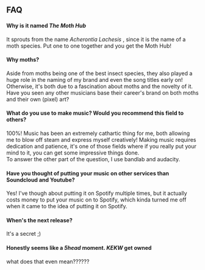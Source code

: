<h2> FAQ </h2>

<h4> Why is it named <em> The Moth Hub </em> </h4>
<p> It sprouts from the name <em> Acherontia Lachesis </em>, since it is the name of a moth species. Put one to one together and you get the Moth Hub! </p>

<h4> Why moths? </h4>
<p> Aside from moths being one of the best insect species, they also played a huge role in the naming of my brand and even the song titles early on! Otherwise, it's both due to a fascination about moths and the novelty of it. Have you seen any other musicians base their career's brand on both moths and their own (pixel) art?  </p>

<h4> What do you use to make music? Would you recommend this field to others? </h4>
<p> 100%! Music has been an extremely cathartic thing for me, both allowing me to blow off steam and express myself creatively! Making music requires dedication and patience, it's one of those fields where if you really put your mind to it, you can get some impressive things done. <br>
  To answer the other part of the question, I use bandlab and audacity. </p>
  
<h4> Have you thought of putting your music on other services than Soundcloud and Youtube?</h4>
<p>Yes! I've though about putting it on Spotify multiple times, but it actually costs money to put your music on to Spotify, which kinda turned me off when it came to the idea of putting it on Spotify.</p>

<h4>When's the next release?</h4>
<p>It's a secret ;) </p>

<h4> Honestly seems like a <em> 5head </em> moment. <em> KEKW </em> get owned </h4>
<p> what does that even mean?????? </p>

